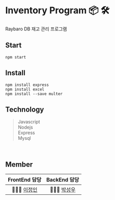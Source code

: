 # Inventory Program 📦 🛠 <br>

Raybaro DB 재고 관리 프로그램 

## Start
```
npm start
```

## Install
```
npm install express 
npm install excel
npm install --save multer
```

## Technology 

> Javascript <br>
> Nodejs <br>
> Express <br>
> Mysql <br>

<br>

## Member 

FrontEnd 담당 | BackEnd 담당
:-------------: | :-------------: |
👩🏻‍💻 [이정인](http://github.com/herjn)  | 🧑🏻‍💻 [박성우](http://github.com/hellogaon)


